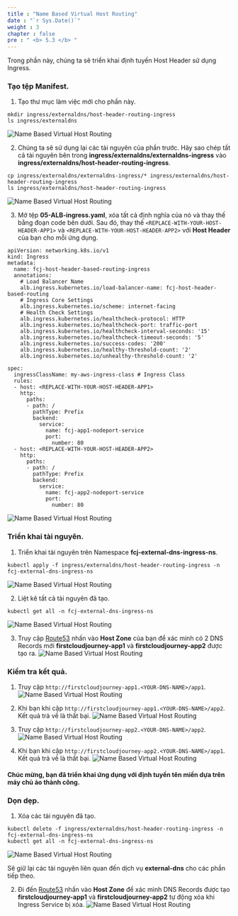 ```yaml
---
title : "Name Based Virtual Host Routing"
date : "`r Sys.Date()`"
weight : 3
chapter : false
pre : " <b> 5.3 </b> "
---
```


Trong phần này, chúng ta sẽ triển khai định tuyến Host Header sử dụng Ingress.

### Tạo tệp Manifest.
1. Tạo thư mục làm việc mới cho phần này.
```
mkdir ingress/externaldns/host-header-routing-ingress
ls ingress/externaldns
```
![Name Based Virtual Host Routing](../../../images/5.externaldns/5.3.namebasedhostroutingingress/5.3.1.namebasedhostroutingingress.png?pc=90pt)

2. Chúng ta sẽ sử dụng lại các tài nguyên của phần trước. Hãy sao chép tất cả tài nguyên bên trong **ingress/externaldns/externaldns-ingress** vào **ingress/externaldns/host-header-routing-ingress**.
```
cp ingress/externaldns/externaldns-ingress/* ingress/externaldns/host-header-routing-ingress
ls ingress/externaldns/host-header-routing-ingress
```
![Name Based Virtual Host Routing](../../../images/5.externaldns/5.3.namebasedhostroutingingress/5.3.2.namebasedhostroutingingress.png?pc=90pt)

3. Mở tệp **05-ALB-ingress.yaml**, xóa tất cả định nghĩa của nó và thay thế bằng đoạn code bên dưới. Sau đó, thay thế ```<REPLACE-WITH-YOUR-HOST-HEADER-APP1>``` và ```<REPLACE-WITH-YOUR-HOST-HEADER-APP2>``` với **Host Header** của bạn cho mỗi ứng dụng.
```
apiVersion: networking.k8s.io/v1
kind: Ingress
metadata:
  name: fcj-host-header-based-routing-ingress
  annotations:
    # Load Balancer Name
    alb.ingress.kubernetes.io/load-balancer-name: fcj-host-header-based-routing
    # Ingress Core Settings
    alb.ingress.kubernetes.io/scheme: internet-facing
    # Health Check Settings
    alb.ingress.kubernetes.io/healthcheck-protocol: HTTP 
    alb.ingress.kubernetes.io/healthcheck-port: traffic-port
    alb.ingress.kubernetes.io/healthcheck-interval-seconds: '15'
    alb.ingress.kubernetes.io/healthcheck-timeout-seconds: '5'
    alb.ingress.kubernetes.io/success-codes: '200'
    alb.ingress.kubernetes.io/healthy-threshold-count: '2'
    alb.ingress.kubernetes.io/unhealthy-threshold-count: '2'

spec:
  ingressClassName: my-aws-ingress-class # Ingress Class
  rules:
  - host: <REPLACE-WITH-YOUR-HOST-HEADER-APP1>
    http:
      paths:
      - path: /
        pathType: Prefix
        backend:
          service:
            name: fcj-app1-nodeport-service
            port:
              number: 80
  - host: <REPLACE-WITH-YOUR-HOST-HEADER-APP2>
    http:
      paths:
      - path: /
        pathType: Prefix
        backend:
          service:
            name: fcj-app2-nodeport-service
            port:
              number: 80
```

![Name Based Virtual Host Routing](../../../images/5.externaldns/5.3.namebasedhostroutingingress/5.3.3.namebasedhostroutingingress.png?pc=90pt)

### Triển khai tài nguyên.
1. Triển khai tài nguyên trên Namespace **fcj-external-dns-ingress-ns**.
```
kubectl apply -f ingress/externaldns/host-header-routing-ingress -n fcj-external-dns-ingress-ns
```
![Name Based Virtual Host Routing](../../../images/5.externaldns/5.3.namebasedhostroutingingress/5.3.4.namebasedhostroutingingress.png?pc=90pt)

2. Liệt kê tất cả tài nguyên đã tạo.
```
kubectl get all -n fcj-external-dns-ingress-ns
```
![Name Based Virtual Host Routing](../../../images/5.externaldns/5.3.namebasedhostroutingingress/5.3.5.namebasedhostroutingingress.png?pc=90pt)

3. Truy cập [Route53](https://us-east-1.console.aws.amazon.com/route53/v2/hostedzones?region=ap-southeast-1#) nhấn vào **Host Zone** của bạn để xác minh có 2 DNS Records mới **firstcloudjourney-app1** và **firstcloudjourney-app2** được tạo ra.
![Name Based Virtual Host Routing](../../../images/5.externaldns/5.3.namebasedhostroutingingress/5.3.6.namebasedhostroutingingress.png?pc=90pt)

### Kiểm tra kết quả.
1. Truy cập ```http://firstcloudjourney-app1.<YOUR-DNS-NAME>/app1```.
![Name Based Virtual Host Routing](../../../images/5.externaldns/5.3.namebasedhostroutingingress/5.3.7.namebasedhostroutingingress.png?pc=90pt)

2. Khi bạn khi cập ```http://firstcloudjourney-app1.<YOUR-DNS-NAME>/app2```. Kết quả trả về là thất bại.
![Name Based Virtual Host Routing](../../../images/5.externaldns/5.3.namebasedhostroutingingress/5.3.8.namebasedhostroutingingress.png?pc=90pt)

3. Truy cập ```http://firstcloudjourney-app2.<YOUR-DNS-NAME>/app2```.
![Name Based Virtual Host Routing](../../../images/5.externaldns/5.3.namebasedhostroutingingress/5.3.9.namebasedhostroutingingress.png?pc=90pt)

4. Khi bạn khi cập ```http://firstcloudjourney-app2.<YOUR-DNS-NAME>/app1```. Kết quả trả về là thất bại.
![Name Based Virtual Host Routing](../../../images/5.externaldns/5.3.namebasedhostroutingingress/5.3.10.namebasedhostroutingingress.png?pc=90pt)

#### Chúc mừng, bạn đã triển khai ứng dụng với định tuyến tên miền dựa trên máy chủ ảo thành công.

### Dọn dẹp.
1. Xóa các tài nguyên đã tạo.
```
kubectl delete -f ingress/externaldns/host-header-routing-ingress -n fcj-external-dns-ingress-ns
kubectl get all -n fcj-external-dns-ingress-ns
```
![Name Based Virtual Host Routing](../../../images/5.externaldns/5.3.namebasedhostroutingingress/5.3.11.namebasedhostroutingingress.png?pc=90pt)

Sẽ giữ lại các tài nguyên liên quan đến dịch vụ **external-dns** cho các phần tiếp theo.

2. Đi đến [Route53](https://us-east-1.console.aws.amazon.com/route53/v2/hostedzones?region=ap-southeast-1#) nhấn vào **Host Zone** để xác mình DNS Records được tạo **firstcloudjourney-app1** và **firstcloudjourney-app2** tự động xóa khi Ingress Service bị xóa.
![Name Based Virtual Host Routing](../../../images/5.externaldns/5.3.namebasedhostroutingingress/5.3.12.namebasedhostroutingingress.png?pc=90pt)